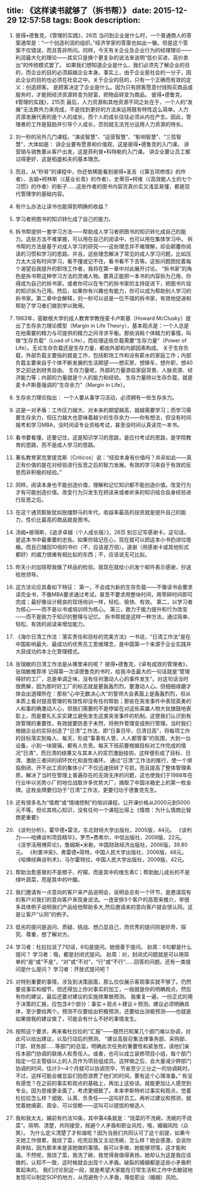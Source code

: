 title: 《这样读书就够了（拆书帮）》
date: 2015-12-29 12:57:58
tags: Book
description: 
---

1. 彼得•德鲁克，《管理的实践》，26页 当问到企业是什么时，一个普通商人的答案通常是：“一个创造利润的组织。”经济学家的答案也如出一辙。但是这个答案不仅错误，而且答非所问。同样，今天有关企业及企业行为的经理理论——利润最大化的理论——其实只是换个更复杂的说法来说明“低价买进，高价卖出”的传统模式罢了。 如果我们想知道企业是什么，我们必须先了解企业的目的，而企业的目的必须超越企业本身。事实上，由于企业是社会的一分子，因此企业的目的也必须在社会之中。关于企业的目的，只有一个正确而有效的定义：创造顾客。 是顾客决定了企业是什么。因为只有顾客愿意付钱购买商品或服务时，才能把经济资源转变为财富，把物品转变为商品。 彼得•德鲁克，《管理的实践》，215页 最后，人力资源和其他资源不同之处在于，一个人的“发展”无法靠外力来完成，不是找到更好的方法来运用既有特性这么简单。人力资源发展代表的是个人的成长，而个人的成长往往必须从内在产生。因此，管理者的工作是鼓励并引导个人成长，否则就无法充分运用人力资源的特长。

2. 刘一秒的另外几门课程，“演说智慧”、“运营智慧”、“影响智慧”、“三弦智慧”，大体如是： 讲企业要有愿景和价值观，这是彼得•德鲁克的入门课。 讲营销与销售要从客户出发，这是菲利普•科特勒的入门课。 讲企业要让员工都过得更好，这是稻盛和夫的基本理念。

3. 而且，从“秒哥”的课程中，你还依稀能看到彼得•圣吉（《第五项修炼》的作者）、吉姆•柯林斯（《基业长青》的作者）、史蒂芬•柯维（《高效能人士的七个习惯》的作者）的影子……这些作者的图书内容货真价实又浅显易懂，都是现代管理学的基础内容。

4. 有什么办法让读书也能得到明确的收益？

5. 学习者把图书的知识转化成了自己的能力。

6. 拆书帮提供一套学习方法——帮助成人学习者把图书的知识转化成自己的能力。这些方法不难掌握，可以用在自己的阅读中，也可以用在集体学习中。 拆书帮的方法是基于对成人学习的研究——这些理念并不难理解，却会颠覆你阅读的习惯和学习的思路。并且，这些理念解决了常见的成人学习问题，比如压力太大没有时间学习，看不懂或记不住，看书看不下去等。这些问题困扰着每个渴望自我提升的职场工作者，我将在第一章中对此展开讨论。 “拆书家”的角色是拆书帮这种学习方法的灵魂人物。要真正能把一本书的内容拆为己用，你得成为自己的拆书家。或者你可以在专门的拆书家的主持促进下，把图书片段的知识拆为己用。然后，如果你有兴趣也有能力，你可以成为帮助别人学习的拆书家。第二章中会解释，刘一秒可以说是一位不错的拆书家，有效地促进和帮助了学习者们做到学以致用。

7. 1963年，密歇根大学的成人教育学教授麦卡卢斯基（Howard McClusky）提出了生存余力理论模型（Margin in Life Theory），基本观点是：一个人总是在他需要的精力与可提供的精力之间寻求平衡。那些消耗个体精力的事情，叫做“生存负载”（Load of Life），而处理这些负载需要“生存力量”（Power of Life）。无论生存负载还是生存力量，都由外部和内部因素构成。 关于生存负载，外部负载主要指的就是工作，包括职场工作和没有薪水的家庭工作；内部负载主要来自于个体不断发展的生活期望——想买房，想换车，想升职，想40岁之前达到财务自由。 生存力量呢，外部的力量源自家庭背景、人脉资源、经济能力等；内部的力量就是个人的能力和经验。 生存力量除以生存负载，就是麦卡卢斯基强调的“生存余力”（Margin in Life）。

8. 生存余力理论指出： 一个人要从事学习活动，必须拥有一些生存余力。

9. 这是一对矛盾：工作压力越大、对未来的期望越高，就越需要学习；而学习需要生存余力，但压力越大也意味着越少的生存余力——你有想法，但没有时间报考和学习MBA，没时间读专业资格考试，甚至没时间认真读完一本书。

10. 看书要看懂，还要记住，这是知识学习的思路，是应付考试的思路，是学院教育的思路，而不是成人学习的思路。

11. 著名教育家克里提克斯（Criticos）说：“经验本身有价值吗？并非如此——真正有价值的是在对经验进行反思之后的智力发展。有效的学习来自于有效的反思而非积极的经验。”

12. 同样，阅读本身也不能创造价值，理解和记忆知识都不能创造价值。改变行为才有可能创造价值。改变行为只发生在把读来或者听来的知识结合自身经验进行反思之后。

13. 在这个通货膨胀犹如脱缰野马的年代，收益率最高的投资就是提升自己的能力，性价比最高的商品就是图书。

14. 汤姆•彼得斯，《追求卓越（个人成长版）》，26页 别忘记写感谢卡。这句话，是这本书中最重要的忠告。如果你铭记在心，现在就可以把这本小书扔进垃圾桶，而且已赚回10倍的书价（不，应该是万倍）。道谢（用感谢卡或其他形式都好）的威力很难有相比拟的东西；不，应该说无可比拟。

15. 昨天小刘加班帮我做了样品的检验。我现在就给小刘发个邮件表示感谢，抄送给他领导。

16. 这方法论应具备如下特征： 第一，不会成为新的生存负载——不像读书会要求读完全书，不像MBA要求通过考试，甚至不要求用整块时间，用零碎时间即可完成；最好像设计精良的现场培训一样，轻松、愉快、有效。 第二，以学习者为核心——而不是以书或培训师为核心。 第三，致力于能力提升和行为改变——而不是致力于知识的整理与记忆。 拆书帮就是这样一种方法，通过简单、轻松、有效的阅读来增加能力。

17. 《海尔日清工作法：落实责任和目标的完美方法》一书说，“日清工作法”是在中国影响最大、最成功的优秀员工思维理念，是中国第一个来源于企业实践并大获成功的本土化管理模式。

18. 张瑞敏的日清工作法是从哪里来的呢？ 彼得•德鲁克，《卓有成效的管理者》，张瑞敏推荐序 记得第一次读德鲁克的书时，给我冲击最大的一句话就是“管理得好的工厂，总是单调乏味，没有任何激动人心的事件发生”。对这句话当时很费解，因为那时好工厂的标志就是要轰轰烈烈，要激动人心。但细细琢磨才体会出道理所在：那些“心中无数决心大”的誓师大会表面上是轰轰烈烈，但从本质上看对提高管理的有效性却没有任何帮助；那些在突发事件中表现英勇的人和事的确激动人心，但我们需要的不是停留在对这些英雄人物大张旗鼓地表彰上，而是要扎扎实实建立避免发生这类突发事件的机制。这使我们认识到有效管理的重要性，有效就要防患于未然，将例外管理变成例行管理。当时我们根据企业的实际创造了“日清”工作法，即“日事日毕，日清日高”，将每项工作的目标落实到每人、每天，形成“事事有人管，人人都管事”的氛围，大到一台设备，小到一块玻璃，都有人负责。每天下班前要根据目标对工作完成的情况“日清”，而日清的结果又与其本人的奖罚激励挂钩，这样便形成了目标、日清、激励三者间的闭环优化和良性循环。 通过“日清”工作法的推行，使一个濒临倒闭、开不出工资的集体小厂不仅迅速扭转了亏损，而且提高了整体管理素质，解决了当时在管理上普遍存在的无效无序的问题，这也使我们于1988年在行业中以劣势小厂的地位战胜许多优势大厂，摘取了中国冰箱史上的第一枚金牌。这枚金牌要归功于“日清”工作法，更要归功于德鲁克先生。

19. 还有很多名为“情商”或“情绪控制”的培训课程，公开课价格从2000元到5000元不等。但论其核心知识，没有任何一个课程比得上《情商：为什么情商比智商更重要》

21. 《谈判分析》，霍华德•雷法，东北财经大学出版社，2005版，44元。 《谈判力——哈佛谈判项目精华》，罗杰•费希尔，中信出版社，2009版，22元。 《活学活用博弈论》，詹姆斯•米勒，中国财政经济出版社，2006版，39.80元。 《利害冲突》，弗雷德•简特，中国人民大学出版社，2006版，48元。 《哈佛经典谈判术》，马尔霍特拉，中国人民大学出版社，2009版，42元。

22. 帮助治愈感冒的不是橙子、柠檬，而是其中的维生素C；帮助胎儿成长的不是绿叶蔬菜，而是其中的叶酸。

23. 我们邀请有一点意向的客户来产品说明会，说明会总有一个环节，是邀请现有的客户对我们的意向客户来现身说法。一连安排3个客户的高管来推介，举很多具体例子说明我们产品给他帮助多大,然后邀请来的意向客户就会很认同。这是让客户“认同”的例子。

24. 低劣的提问是追问、质疑、挑战、想凸显自己，而优秀的提问则是好奇、探究、尊重，想了解对方。

25. 学习者：杜拉拉说了7句话，6句是提问。她很善于提问。 赵周：6句都是什么提问？ 学习者：哦，都是封闭式提问。 赵周：对，封闭式问题就是可以用简单的“是”或“不是”，“对”或“不对”，“行”或“不行”……回答的问题。还有一类提问是什么提问？ 学习者：开放式提问吧？

26. 对特别重要的事情，涉及到决策层面，那么仅仅展示客观事实就不够了。仍然要说事实和细节，但还得加上你对事实的加工，一般就是你的明确观点，然后有你的建议，最后还要对建议的实施效果做预测。 我重复一遍，一份正式的用于决策的汇报，应包含4个部分：事实＋观点＋建议＋预测。建议必须明确具体，至少要给两个。预测不仅要给出积极预测，还要给出消极预测——也就是如果按我的建议做了，可能会有什么不好的事情发生。

27. 按照这个要求，再来看杜拉拉的“汇报”——既然已知某几个部门难以协调，对此可以给出建议，以及行动后的预测。 “建议高层召集法律事务部、采购部、IT部、财务部……等部门的总监，明确此次任务的重要性和紧急性，请他们亲任本部门协调的联络人和责任人。或者，也可以成立装修项目小组，每个部门指定一位主管级以上的人员作为项目组成员。这样做之后，会大量减少跨部门协调的时间，估计3～4个月就可以协调完毕，节省至少三分之一的协调耗时。不过，这样可能会被总监们抱怨浪费了他们的时间，要有这个心理准备。” 有没有感觉？在之前的事实和观点的基础上，再加上这些话，就能更加让人感觉到专业。因为思维更全面了，考虑更细致了。本来李斯特听过事实和观点，觉着杜拉拉怎么样？细致、认真、负责任——这叫好员工。再听过建议和预测，就觉着她缜密、周全、可以信赖——这叫可以提拔的候选人

29. 我和我太太，婚前有约法10条，其中第4条就是：“烧菜的不洗碗，洗碗的不烧菜”。简明、清楚，共同接受，规避个人矛盾和职业风险，哦，婚姻风险（众笑）。 为什么定义清楚了才和谐呢？因为当我们共同认可了这个前提，如果今天她工作很累，我烧了菜，吃完后我又主动洗碗，怎么样？她会感激，会说你真体贴，因为那本来是该她做的事情。我可以多做，她能够领情，这才能和谐。不然呢，我烧了菜，我洗了碗，我觉得我值得表扬，她却认为这是我应该做的，认知不一致，这时候就会出现个人矛盾。破裂的婚姻都是这些小矛盾积累起来的。 我们讨论到这一段，就是希望大家能在日常生活和工作中去敏锐地发现可以制定SOP的地方，从而避免个人矛盾，降低职业（婚姻）风险。

